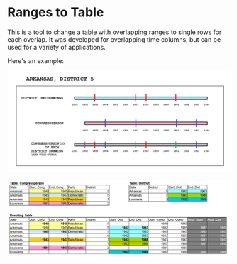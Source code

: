 # Ranges to Table

This is a tool to change a table with overlapping ranges to single rows for each overlap. It was developed for overlapping time columns, but can be used for a variety of applications.

Here's an example:


![Alt text](congressperson_district_example.png?raw=true "Title")



![Alt text](table_result_1.png?raw=true "Title")
